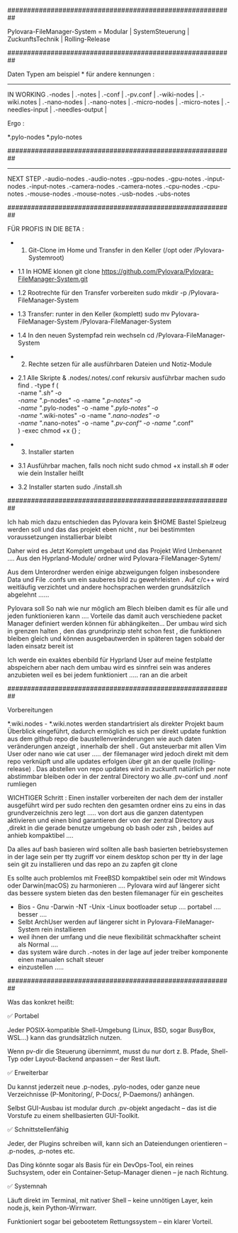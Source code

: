 ##########################################################

Pylovara-FileManager-System = 
Modular | SystemSteuerung | ZuckunftsTechnik | Rolling-Release

##########################################################

Daten Typen am beispiel * für andere kennungen :

----
IN WORKING
 *.*-nodes             |
 *.*-notes             |
 *.*-conf              |
 *.*-pv.conf           |
 *.*-wiki-nodes        |
 *.*-wiki.notes        |
 *.*-nano-nodes        |
 *.*-nano-notes        |
 *.*-micro-nodes       |
 *.*-micro-notes       |
 *.*-needles-input     |
 *.*-needles-output    |

Ergo :

 *.pylo-nodes
 *.pylo-notes

##########################################################

----

NEXT STEP 
 *.*-audio-nodes
 *.*-audio-notes
 *.*-gpu-nodes
 *.*-gpu-notes
 *.*-input-nodes
 *.*-input-notes
 *.*-camera-nodes
 *.*-camera-notes
 *.*-cpu-nodes
 *.*-cpu-notes
 *.*-mouse-nodes
 *.*-mouse-notes
 *.*-usb-nodes
 *.*-ubs-notes

##########################################################

FÜR PROFIS IN DIE BETA :

- 1. Git-Clone im Home und Transfer in den Keller (/opt oder /Pylovara-Systemroot)

- 1.1 In HOME klonen
git clone https://github.com/Pylovara/Pylovara-FileManager-System.git

- 1.2 Rootrechte für den Transfer vorbereiten
sudo mkdir -p /Pylovara-FileManager-System

- 1.3 Transfer: runter in den Keller (komplett)
sudo mv Pylovara-FileManager-System /Pylovara-FileManager-System

- 1.4 In den neuen Systempfad rein wechseln
cd /Pylovara-FileManager-System

- 2. Rechte setzen für alle ausführbaren Dateien und Notiz-Module

- 2.1 Alle Skripte & .nodes/.notes/.conf rekursiv ausführbar machen
sudo find . -type f \( \
    -name "*.sh" -o \
    -name "*.p-nodes" -o -name "*.p-notes" -o \
    -name "*.pylo-nodes" -o -name "*.pylo-notes" -o \
    -name "*.wiki-notes" -o -name "*.nano-nodes" -o \
    -name "*.nano-notes" -o -name "*.pv-conf" -o -name "*.conf" \
    \) -exec chmod +x {} \;


- 3. Installer starten

- 3.1 Ausführbar machen, falls noch nicht
sudo chmod +x install.sh  # oder wie dein Installer heißt

- 3.2 Installer starten
sudo ./install.sh

##########################################################


Ich hab mich dazu entschieden das Pylovara kein $HOME Bastel Spielzeug werden 
soll und das das projekt eben nicht , nur bei bestimmten voraussetzungen installierbar bleibt

Daher wird es Jetzt Komplett umgebaut und das Projekt Wird Umbenannt ....
Aus den Hyprland-Module/ ordner wird Pylovara-FileManager-Sytem/

Aus dem Unterordner werden einige abzweigungen folgen insbesondere Data und File
.confs um ein sauberes bild zu gewehrleisten . Auf c/c++ wird weitläufig verzichtet
und andere hochsprachen werden grundsätzlich abgelehnt ......

Pylovara soll So nah wie nur möglich am Blech bleiben damit es für alle und jeden funktionieren
kann ....
Vorteile das damit auch verschiedene packet Manager definiert werden können für abhängikeiten...
Der umbau wird sich in grenzen halten , den das grundprinzip steht schon fest , die funktionen 
bleiben gleich und können ausgebautwerden in späteren tagen sobald der laden einsatz bereit ist 

Ich werde ein exaktes ebenbild für Hyprland User auf meine festplatte abspeichern aber nach dem umbau wird
es sinnfrei sein was anderes anzubieten weil es bei jedem funktioniert ..... ran an die arbeit 


##########################################################

Vorbereitungen

*.wiki.nodes - *.wiki.notes werden standartrisiert als direkter Projekt baum Überblick eingeführt,
dadurch ermöglich es sich per direkt update funktion aus dem github repo die baustellenveränderungen
wie auch daten veränderungen anzeigt , innerhalb der shell . Gut ansteuerbar mit allen Vim User oder
nano wie cat user ..... der filemanager wird jedoch direkt mit dem repo verknüpft und alle updates
erfolgen über git an der quelle (rolling-release) . Das abstellen von repo updates wird in zuckunft
natürlich per note abstimmbar bleiben oder in der zentral Directory wo alle .pv-conf und .nonf rumliegen

WICHTIGER Schritt : Einen installer vorbereiten der nach dem der installer ausgeführt wird per sudo rechten
den gesamten ordner eins zu eins in das grundverzeichnis zero legt ..... von dort aus die ganzen datentypen 
aktivieren und einen bind garantieren der von der zentral Directory aus ,direkt in die gerade benutze umgebung
ob bash oder zsh , beides auf anhieb kompaktibel ....

Da alles auf bash basieren wird sollten alle bash basierten betriebsystemen in der lage sein per tty zugriff 
vor einem desktop schon per tty in der lage sein git zu installieren und das repo an zu zapfen git clone 

Es sollte auch problemlos mit FreeBSD kompaktibel sein oder mit Windows oder Darwin(macOS) zu harmonieren ....
Pylovara wird auf längerer sicht das bessere system bieten das den besten filemanager für ein gescheites 

- Bios - Gnu -Darwin -NT -Unix -Linux bootloader setup .... portabel .... besser ....
- Selbt ArchUser werden auf längerer sicht in Pylovara-FileManager-System rein installieren
- weil ihnen der umfang und die neue flexibilität schmackhafter scheint als Normal ....
- das system wäre durch *.*-notes in der lage auf jeder treiber komponente einen manualen schalt steuer
- einzustellen .....

 
##########################################################

Was das konkret heißt:

✅ Portabel

Jeder POSIX-kompatible Shell-Umgebung (Linux, BSD, sogar BusyBox, WSL…) 
kann das grundsätzlich nutzen.

Wenn pv-dir die Steuerung übernimmt, musst du nur dort z. B. Pfade, 
Shell-Typ oder Layout-Backend anpassen – der Rest läuft.

✅ Erweiterbar

Du kannst jederzeit neue .p-nodes, .pylo-nodes, oder ganze neue 
Verzeichnisse (P-Monitoring/, P-Docs/, P-Daemons/) anhängen.

Selbst GUI-Ausbau ist modular durch .pv-objekt angedacht – 
das ist die Vorstufe zu einem shellbasierten GUI-Toolkit.

✅ Schnittstellenfähig

Jeder, der Plugins schreiben will, kann sich an 
Dateiendungen orientieren – .p-nodes, .p-notes etc.

Das Ding könnte sogar als Basis für ein DevOps-Tool, 
ein reines Suchsystem, oder ein Container-Setup-Manager dienen – 
je nach Richtung.

✅ Systemnah

Läuft direkt im Terminal, mit nativer Shell – keine unnötigen Layer, 
kein node.js, kein Python-Wirrwarr.

Funktioniert sogar bei gebootetem Rettungssystem – ein klarer Vorteil.
